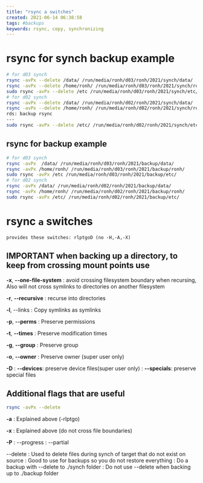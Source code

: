 ```yaml
---
title: "rsync a switches"
created: 2021-06-14 06:38:58
tags: #backups
keywords: rsync, copy, synchronizing
---
```


# rsync for synch backup example

```bash
# for d03 synch
rsync -avPx --delete /data/ /run/media/ronh/d03/ronh/2021/synch/data/
rsync -avPx --delete /home/ronh/ /run/media/ronh/d03/ronh/2021/synch/ronh/
sudo rsync -avPx --delete /etc /run/media/ronh/d03/ronh/2021/synch/etc/
# for d02 synch
rsync -avPx --delete /data/ /run/media/ronh/d02/ronh/2021/synch/data/
rsync -avPx --delete /home/ronh/ /run/media/ronh/d02/ronh/2021/synch/ronh/
rds: backup rsync
---
sudo rsync -avPx --delete /etc/ /run/media/ronh/d02/ronh/2021/synch/etc/
```

## rsync for  backup example

```bash
# for d03 synch
rsync -avPx  /data/ /run/media/ronh/d03/ronh/2021/backup/data/
rsync -avPx /home/ronh/ /run/media/ronh/d03/ronh/2021/backup/ronh/
sudo rsync -avPx /etc /run/media/ronh/d03/ronh/2021/backup/etc/
# for d02 synch
rsync -avPx /data/ /run/media/ronh/d02/ronh/2021/backup/data/
rsync -avPx /home/ronh/ /run/media/ronh/d02/ronh/2021/backup/ronh/
sudo rsync -avPx /etc/ /run/media/ronh/d02/ronh/2021/backup/etc/
```

# rsync `a` switches

```text
provides these switches: rlptgoD (no -H,-A,-X)
```

## __IMPORTANT__  when backing up a directory, to keep from crossing mount points use

__-x__, __--one-file-system__
: avoid crossing filesystem boundary when recursing,  Also will not cross symlinks to directories on another filesystem

__-r__, __--recursive__
:   recurse into directories

__-l__, --links
: Copy symlinks as symlinks

__-p__,  __--perms__
: Preserve permissions

__-t__, __--times__
: Preserve modification times

__-g__, __--group__
: Preserve group

__-o__, __--owner__
: Preserve owner (super user only)

__-D__
: __--devices__: preserve device files(super user only)
: __--specials__: preserve special files

## Additional flags that are useful

```bash
rsync -avPx --delete
```

__-a__
: Explained above (-rlptgo)

__-x__
: Explained above (do not cross file boundaries)

__-P__
: --progress
: --partial

--delete
: Used to delete files during synch of target that do not exist on source
: Good to use for backups so you do not restore everything
: Do a backup with --delete to ./synch folder
: Do not use --delete when backing up to ./backup folder
